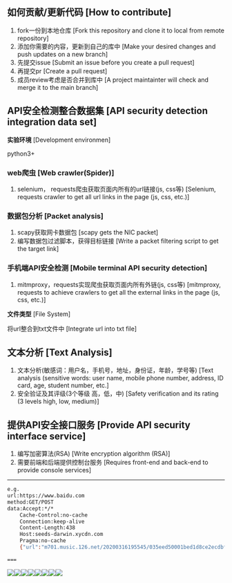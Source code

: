 ## 如何贡献/更新代码 [How to contribute]

1. fork一份到本地仓库 [Fork this repository and clone it to local from remote repository]
2. 添加你需要的内容，更新到自己的库中 [Make your desired changes and push updates on a new branch]
3. 先提交issue [Submit an issue before you create a pull request]
4. 再提交pr [Create a pull request]
5. 成员review考虑是否合并到库中 [A project maintainter will check and merge it to the main branch]

## API安全检测整合数据集 [API security detection integration data set]

**实验环境** [Development environmen]

python3+

### web爬虫 [Web crawler(Spider)]

1. selenium， requests爬虫获取页面内所有的url链接(js, css等) [Selenium, requests crawler to get all url links in the page (js, css, etc.)]



### 数据包分析 [Packet analysis]

1. scapy获取网卡数据包 [scapy gets the NIC packet]
2. 编写数据包过滤脚本，获得目标链接 [Write a packet filtering script to get the target link]



### 手机端API安全检测 [Mobile terminal API security detection]

1. mitmproxy，requests实现爬虫获取页面内所有外链(js, css等) [mitmproxy, requests to achieve crawlers to get all the external links in the page (js, css, etc.)]



**文件类型** [File System]

将url整合到txt文件中 [Integrate url into txt file]

## 文本分析 [Text Analysis]

1. 文本分析(敏感词：用户名，手机号，地址，身份证，年龄，学号等) [Text analysis (sensitive words: user name, mobile phone number, address, ID card, age, student number, etc.]
2. 安全验证及其评级(3个等级 高，低，中) [Safety verification and its rating (3 levels high, low, medium)]



## 提供API安全接口服务 [Provide API security interface service]

1. 编写加密算法(RSA) [Write encryption algorithm (RSA)]
2. 需要前端和后端提供控制台服务 [Requires front-end and back-end to provide console services]











-----------------------
```bash
e.g.
url:https://www.baidu.com
method:GET/POST
data:Accept:*/*
	Cache-Control:no-cache
	Connection:keep-alive
	Content-Length:438
	Host:seeds-darwin.xycdn.com
	Pragma:no-cache
	{"url":"m701.music.126.net/20200316195545/035eed50001bed1d8ce2ecdbf5d161f9/jdyyaac/015a/510e/0f0b/600184ef5cfd9ca30f398a27dbbfefb2.m4a","surl":"https://m701.music.126.net/20200316195545/035eed50001bed1d8ce2ecdbf5d161f9/jdyyaac/015a/510e/0f0b/600184ef5cfd9ca30f398a27dbbfefb2.m4a?xyop=2","sid":"9eec9f81d374fceeb66826135a2af3b64e2e185e66cfaf2b6cee90b465e34395","fs":4245477,"ofs":424576,"nt":0,"type":"sdk","ver":"1.5.99","peer_status":[]}

===
```

[![](https://sourcerer.io/fame/Sierra007117/HUCTF/2020-Works-ApiSecurity/images/0)](https://sourcerer.io/fame/Sierra007117/HUCTF/2020-Works-ApiSecurity/links/0)[![](https://sourcerer.io/fame/Sierra007117/HUCTF/2020-Works-ApiSecurity/images/1)](https://sourcerer.io/fame/Sierra007117/HUCTF/2020-Works-ApiSecurity/links/1)[![](https://sourcerer.io/fame/Sierra007117/HUCTF/2020-Works-ApiSecurity/images/2)](https://sourcerer.io/fame/Sierra007117/HUCTF/2020-Works-ApiSecurity/links/2)[![](https://sourcerer.io/fame/Sierra007117/HUCTF/2020-Works-ApiSecurity/images/3)](https://sourcerer.io/fame/Sierra007117/HUCTF/2020-Works-ApiSecurity/links/3)[![](https://sourcerer.io/fame/Sierra007117/HUCTF/2020-Works-ApiSecurity/images/4)](https://sourcerer.io/fame/Sierra007117/HUCTF/2020-Works-ApiSecurity/links/4)[![](https://sourcerer.io/fame/Sierra007117/HUCTF/2020-Works-ApiSecurity/images/5)](https://sourcerer.io/fame/Sierra007117/HUCTF/2020-Works-ApiSecurity/links/5)[![](https://sourcerer.io/fame/Sierra007117/HUCTF/2020-Works-ApiSecurity/images/6)](https://sourcerer.io/fame/Sierra007117/HUCTF/2020-Works-ApiSecurity/links/6)[![](https://sourcerer.io/fame/Sierra007117/HUCTF/2020-Works-ApiSecurity/images/7)](https://sourcerer.io/fame/Sierra007117/HUCTF/2020-Works-ApiSecurity/links/7)

